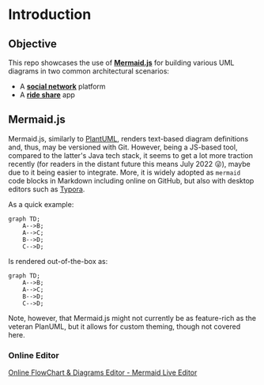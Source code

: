 # Introduction

## Objective

This repo showcases the use of [**Mermaid.js**](https://mermaid-js.github.io/mermaid/#/) for building various UML diagrams in two common architectural scenarios:

- A [**social network**](0-social-network/) platform
- A [**ride share**](1-ride-share/) app

## Mermaid.js

Mermaid.js, similarly to [PlantUML](https://plantuml.com), renders text-based diagram definitions and, thus, may be versioned with Git. However, being a JS-based tool, compared to the latter's Java tech stack, it seems to get a lot more traction recently (for readers in the distant future this means July 2022 😜), maybe due to it being easier to integrate. More, it is widely adopted as `mermaid` code blocks in Markdown including online on GitHub, but also with desktop editors such as [Typora](https://typora.io).

As a quick example:

```mermaid-example
graph TD;
    A-->B;
    A-->C;
    B-->D;
    C-->D;
```

Is rendered out-of-the-box as:

```mermaid
graph TD;
    A-->B;
    A-->C;
    B-->D;
    C-->D;
```

Note, however, that Mermaid.js might not currently be as feature-rich as the veteran PlanUML, but it allows for custom theming, though not covered here.

### Online Editor

[Online FlowChart & Diagrams Editor - Mermaid Live Editor](https://mermaid.live)